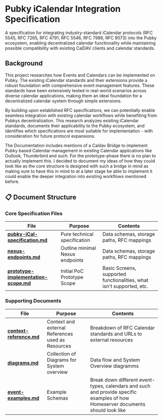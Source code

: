 # Pubky iCalendar Integration Specification

A specification for integrating industry-standard iCalendar protocols (RFC 5545,
RFC 7265, RFC 4791, RFC 5546, RFC 7986, RFC 9073) into the Pubky ecosystem,
enabling decentralized calendar functionality while maintaining possible
compatibility with existing CalDAV clients and calendar standards.

## Background

This project researches how Events and Calendars can be implemented on Pubky.
The existing iCalendar standards and their extensions provide a robust
foundation with comprehensive event management features. These standards have
been extensively tested in real-world scenarios across diverse calendar
applications, making them an ideal foundation for a decentralized calendar
system through simple extensions.

By building upon established RFC specifications, we can potentially enable
seamless integration with existing calendar workflows while benefiting from
Pubkys decentralization. This research analyzes existing iCalendar standards,
documents their applicability to the Pubky ecosystem, and identifies which
specifications are most suitable for implementation - with consideration for
future protocol expansions.

The Documentation includes mentions of a Caldav Bridge to implement Pubky based
Calendar management in existing Calendar applications like Outlook, Thunderbird
and such. For the prototype-phase there is no plan to actually implement this. I
decided to document my ideas of how they could look like as the core structure
is designed with such a bridge in mind as making sure to have this in mind to at
a later stage be able to implement it could enable the deeper integration into
existing workflows mentioned before.

## 📋 Document Structure

### Core Specification Files

| File                                                                         | Purpose                         | Contents                                                             |
| ---------------------------------------------------------------------------- | ------------------------------- | -------------------------------------------------------------------- |
| **[pubky-iCal-specification.md](./pubky-ical-specification.md)**             | Pure technical specification    | Data schemas, storage paths, RFC mappings                            |
| **[nexus-endpoints.md](./nexus-endpoints.md)**                               | Outline minimal Nexus endpoints | Data schemas, storage paths, RFC mappings                            |
| **[prototype-implementation-scope.md](./prototype-implementation-scope.md)** | Initial PoC Prototype Scope     | Basic Screens, supported functionalities, what isn't supported, etc. |

### Supporting Documents

| File                                               | Purpose                                           | Contents                                                                                                                        |
| -------------------------------------------------- | ------------------------------------------------- | ------------------------------------------------------------------------------------------------------------------------------- |
| **[context-reference.md](./context-reference.md)** | Context and external References used as Resources | Breakdown of RFC Calendar standards and URLs to external resources                                                              |
| **[diagrams.md](./diagrams.md)**                   | Collection of Diagrams for System overview        | Data flow and System Overview diagramms                                                                                         |
| **[event-examples.md](./event-examples.md)**       | Example Schemas                                   | Break down different event-types, calendars and such and provide specific examples of how Homeserver documents should look like |
